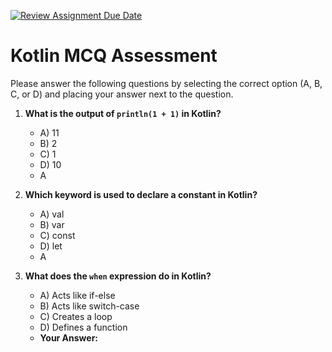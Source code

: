 [![Review Assignment Due Date](https://classroom.github.com/assets/deadline-readme-button-22041afd0340ce965d47ae6ef1cefeee28c7c493a6346c4f15d667ab976d596c.svg)](https://classroom.github.com/a/ve1pJR5s)
# Kotlin MCQ Assessment

Please answer the following questions by selecting the correct option (A, B, C, or D) and placing your answer next to the question.

1. **What is the output of `println(1 + 1)` in Kotlin?**
   - A) 11
   - B) 2
   - C) 1
   - D) 10
   - A

2. **Which keyword is used to declare a constant in Kotlin?**
   - A) val
   - B) var
   - C) const
   - D) let
   - A

3. **What does the `when` expression do in Kotlin?**
   - A) Acts like if-else
   - B) Acts like switch-case
   - C) Creates a loop
   - D) Defines a function
   - **Your Answer:**
